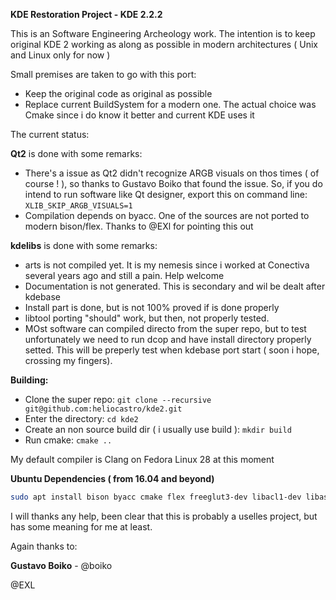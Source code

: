 **KDE Restoration Project - KDE 2.2.2**

This is an Software Engineering Archeology work. The intention is to keep original KDE 2
working as along as possible in modern architectures ( Unix and Linux only for now )

Small premises are taken to go with this port:
- Keep the original code as original as possible
- Replace current BuildSystem for a modern one. The actual choice was Cmake since i do
know it better and current KDE uses it

The current status:

**Qt2** is done with some remarks:
- There's a issue as Qt2 didn't recognize ARGB visuals on thos times ( of course ! ), so thanks to Gustavo Boiko that
  found the issue. So, if you do intend to run software like Qt designer, export this on command line:
  `XLIB_SKIP_ARGB_VISUALS=1`
- Compilation depends on byacc. One of the sources are not ported to modern bison/flex. Thanks to @EXl for pointing this
  out

**kdelibs** is done with some remarks:
- arts is not compiled yet. It is my nemesis since i worked at Conectiva several years ago and still a pain. Help
  welcome
- Documentation is not generated. This is secondary and wil be dealt after kdebase
- Install part is done, but is not 100% proved if is done properly
- libtool porting "should" work, but then, not properly tested.
- MOst software can compiled directo from the super repo, but to test unfortunately we need to run dcop and have install
  directory properly setted. This will be preperly test when kdebase port start ( soon i hope, crossing my fingers).

**Building:**

- Clone the super repo: `git clone --recursive git@github.com:heliocastro/kde2.git`
- Enter the directory: `cd kde2`
- Create an non source build dir ( i usually use build ): `mkdir build`
- Run cmake: `cmake ..`

My default compiler is Clang on Fedora Linux 28 at this moment

**Ubuntu Dependencies ( from 16.04 and beyond)**

```bash
sudo apt install bison byacc cmake flex freeglut3-dev libacl1-dev libasound2-dev libbz2-dev libfreetype-dev libgl1-mesa-dev libjpeg-dev libltdl-dev libmng-dev libpcre3-dev libtiff5-dev libxft2-dev libxml2-dev libxmu-dev libxslt-dev pkg-config 
```

I will thanks any help, been clear that this is probably a uselles project, but has some meaning for me at least.

Again thanks to:

**Gustavo Boiko** - @boiko

@EXL
